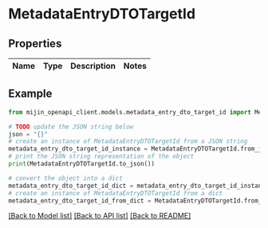 # MetadataEntryDTOTargetId


## Properties

Name | Type | Description | Notes
------------ | ------------- | ------------- | -------------

## Example

```python
from mijin_openapi_client.models.metadata_entry_dto_target_id import MetadataEntryDTOTargetId

# TODO update the JSON string below
json = "{}"
# create an instance of MetadataEntryDTOTargetId from a JSON string
metadata_entry_dto_target_id_instance = MetadataEntryDTOTargetId.from_json(json)
# print the JSON string representation of the object
print(MetadataEntryDTOTargetId.to_json())

# convert the object into a dict
metadata_entry_dto_target_id_dict = metadata_entry_dto_target_id_instance.to_dict()
# create an instance of MetadataEntryDTOTargetId from a dict
metadata_entry_dto_target_id_from_dict = MetadataEntryDTOTargetId.from_dict(metadata_entry_dto_target_id_dict)
```
[[Back to Model list]](../README.md#documentation-for-models) [[Back to API list]](../README.md#documentation-for-api-endpoints) [[Back to README]](../README.md)


